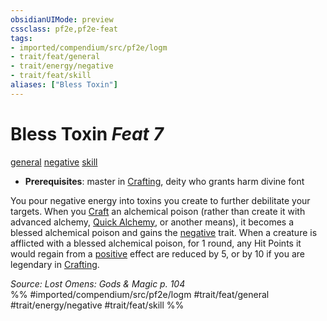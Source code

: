 ```yaml
---
obsidianUIMode: preview
cssclass: pf2e,pf2e-feat
tags:
- imported/compendium/src/pf2e/logm
- trait/feat/general
- trait/energy/negative
- trait/feat/skill
aliases: ["Bless Toxin"]
---
```

# Bless Toxin  *Feat 7*  
[general](general.md)  [negative](negative.md)  [skill](skill.md)  

- **Prerequisites**: master in [Crafting](../skills.md#Crafting), deity who grants harm divine font

You pour negative energy into toxins you create to further debilitate your targets. When you [Craft](craft.md) an alchemical poison (rather than create it with advanced alchemy, [Quick Alchemy](rules/actions/quick-alchemy.md), or another means), it becomes a blessed alchemical poison and gains the [negative](negative.md) trait. When a creature is afflicted with a blessed alchemical poison, for 1 round, any Hit Points it would regain from a [positive](positive.md) effect are reduced by 5, or by 10 if you are legendary in [Crafting](../skills.md#Crafting).

*Source: Lost Omens: Gods & Magic p. 104*  
%% #imported/compendium/src/pf2e/logm #trait/feat/general #trait/energy/negative #trait/feat/skill %%
